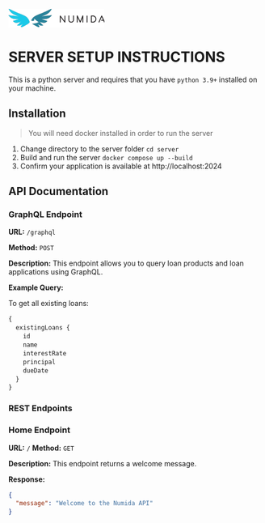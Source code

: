 ![Numida](../fse-assessment-instructions/logo.numida.png)

# SERVER SETUP INSTRUCTIONS

This is a python server and requires that you have `python 3.9+` installed on your machine.

## Installation

> You will need docker installed in order to run the server

1. Change directory to the server folder `cd server`
2. Build and run the server `docker compose up --build`
3. Confirm your application is available at http://localhost:2024

## API Documentation

### GraphQL Endpoint

**URL:** `/graphql`

**Method:** `POST`

**Description:** This endpoint allows you to query loan products and loan applications using GraphQL.

**Example Query:**

To get all existing loans:

```graphql
{
  existingLoans {
    id
    name
    interestRate
    principal
    dueDate
  }
}
```

### REST Endpoints

### Home Endpoint

**URL:** `/`
**Method:** `GET`

**Description:** This endpoint returns a welcome message.

**Response:**

```json
{
  "message": "Welcome to the Numida API"
}
```
